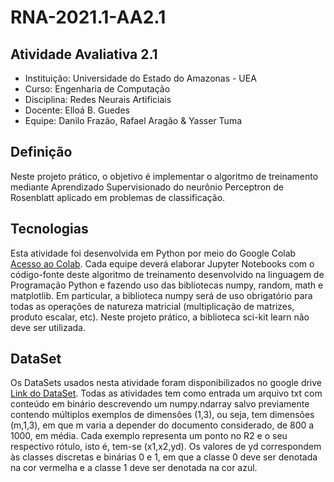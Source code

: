 # RNA-2021.1-AA2.1
## Atividade Avaliativa 2.1
* Instituição: Universidade do Estado do Amazonas - UEA
* Curso: Engenharia de Computação
* Disciplina: Redes Neurais Artificiais
* Docente: Elloá B. Guedes
* Equipe: Danilo Frazão, Rafael Aragão & Yasser Tuma

## Definição
Neste projeto prático, o objetivo é implementar o algoritmo de treinamento mediante Aprendizado Supervisionado do neurônio Perceptron de Rosenblatt aplicado em problemas de classificação.

## Tecnologias
Esta atividade foi desenvolvida em Python por meio do Google Colab [Acesso ao Colab](https://colab.research.google.com/github/danilo-uea/RNA-2021.1-AA2.1/blob/main/RNA_AA_2_1.ipynb). Cada equipe deverá elaborar Jupyter Notebooks com o código-fonte deste algoritmo de treinamento desenvolvido na linguagem de Programação Python e fazendo uso das bibliotecas numpy, random, math e matplotlib. Em particular, a biblioteca numpy será de uso obrigatório para todas as operações de natureza matricial (multiplicação de matrizes, produto escalar, etc). Neste projeto prático, a biblioteca sci-kit learn não deve ser utilizada.

## DataSet
Os DataSets usados nesta atividade foram disponibilizados no google drive [Link do DataSet](https://drive.google.com/drive/folders/1111maX048CuvEJDx2d8X39z6tq3DXHB6?usp=sharing).
Todas as atividades tem como entrada um arquivo txt com conteúdo em binário descrevendo um numpy.ndarray salvo previamente contendo múltiplos exemplos de dimensões (1,3), ou seja, tem dimensões (m,1,3), em que m varia a depender do documento considerado, de 800 a 1000, em média. Cada exemplo representa um ponto no R2 e o seu respectivo rótulo, isto é, tem-se (x1,x2,yd). Os valores de yd correspondem às classes discretas e binárias 0 e 1, em que a classe 0 deve ser denotada na cor vermelha e a classe 1 deve ser denotada na cor azul.

